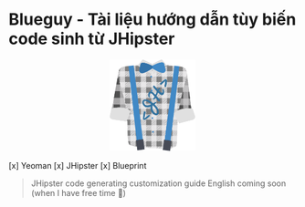 # Blueguy - Tài liệu hướng dẫn tùy biến code sinh từ JHipster

<center>
<img width="150" src="https://raw.githubusercontent.com/bonniss/blueguy/main/static/logo.png">
</img>
</center>

[x] Yeoman
[x] JHipster
[x] Blueprint

> JHipster code generating customization guide
> English coming soon (when I have free time 🥸)
